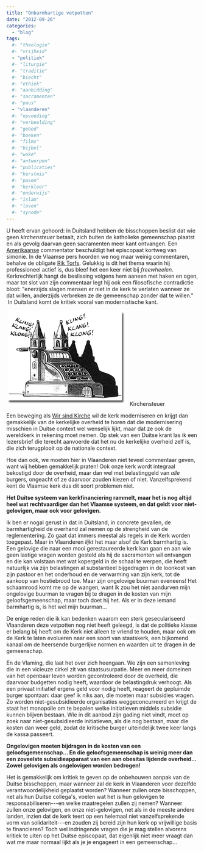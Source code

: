 ```yaml
---
title: "Onbarmhartige vetpotten"
date: "2012-09-26"
categories: 
  - "blog"
tags:
  #- "theologie"
  #- "vrijheid"
  - "politiek"
  #- "liturgie"
  #- "traditie"
  #- "biecht"
  #- "ethiek"
  #- "aanbidding"
  #- "sacramenten"
  #- "paus"
  - "vlaanderen"
  #- "opvoeding"
  #- "verbeelding"
  #- "gebed"
  #- "boeken"
  #- "films"
  #- "bijbel"
  #- "woke"
  #- "antwerpen"
  #- "publicaties"
  #- "kerstmis"
  #- "pasen"
  #- "kerkleer"
  #- "onderwijs"
  #- "islam"
  #- "leven"
  #- "synode"
---
```


U heeft ervan gehoord: in Duitsland hebben de bisschoppen beslist dat wie geen _kirchensteuer_ betaalt, zich buiten de katholieke gemeenschap plaatst en als gevolg daarvan geen sacramenten meer kant ontvangen. Een [Amerikaanse](http://vox-nova.com/2012/09/25/is-it-church-discipline-or-simony/) commentator beschuldigt het episcopaat kortweg van simonie. In de Vlaamse pers hoorden we nog maar weinig commentaren, behalve de obligate [Rik Torfs](http://www.standaard.be/artikel/detail.aspx?artikelid=DMF20120925_00311109&utm_source=feedburner&utm_medium=feed&utm_campaign=Feed%3A+dso-meningen-opinie+%28De+Standaard+Opinie%3A+Opinie%29&utm_content=Google+Reader). Gelukkig is dit het thema waarin hij professioneel actief is, dus bleef het een keer niet bij _freewheelen_. Kerkrechterlijk hangt de beslissing volgens hem aaneen met haken en ogen, maar tot slot van zijn commentaar legt hij ook een filosofische contradictie bloot: "enerzijds slagen mensen er niet in de kerk te verlaten wanneer ze dat willen, anderzijds verbreken ze de gemeenschap zonder dat te willen."  In Duitsland komt de kritiek vooral van modernistische kant.

![Kirchensteuer](images/kirchensteuer.gif "Kirchensteuer") Kirchensteuer

Een beweging als [Wir sind Kirche](http://www.wir-sind-kirche.de/?id=128&id_entry=4209) wil de kerk moderniseren en krijgt dan gemakkelijk van de kerkelijke overheid te horen dat die modernisering misschien in Duitse context wel wenselijk lijkt, maar dat ze ook de wereldkerk in rekening moet nemen. Op stek van een Duitse krant las ik een lezersbrief die terecht aanvoerde dat het nu de kerkelijke overheid zelf is, die zich terugplooit op de nationale context.

Hoe dan ook, we moeten hier in Vlaanderen niet teveel commentaar geven, want wij hebben gemakkelijk praten! Ook onze kerk wordt integraal bekostigd door de overheid, maar dan wel met belastinggeld van _alle_ burgers, ongeacht of ze daarvoor zouden kiezen of niet. Vanzelfsprekend kent de Vlaamse kerk dus dit soort problemen niet.

**Het Duitse systeem van kerkfinanciering rammelt, maar het is nog altijd heel wat rechtvaardiger dan het Vlaamse systeem, en dat geldt voor niet-gelovigen, maar ook voor gelovigen.**

Ik ben er nogal gerust in dat in Duitsland, in concrete gevallen, de barmhartigheid de overhand zal nemen op de strengheid van de reglementering. Zo gaat dat immers meestal als regels in de Kerk worden toegepast. Maar in Vlaanderen _lijkt_ het maar alsof de Kerk barmhartig is. Een gelovige die naar een mooi gerestaureerde kerk kan gaan en aan wie geen lastige vragen worden gesteld als hij de sacramenten wil ontvangen en die kan volstaan met wat kopergeld in de schaal te werpen, die heeft natuurlijk via zijn belastingen al substantieel bijgedragen in de loonkost van zijn pastoor en het onderhoud en de verwarming van zijn kerk, tot de aankoop van hostiebrood toe. Maar zijn ongelovige buurman eveneens! Het schaamrood komt me op de wangen, want ik zou het niet aandurven mijn ongelovige buurman te vragen bij te dragen in de kosten van mijn geloofsgemeenschap, maar toch doet hij het. Als er in deze iemand barmhartig is, is het wel mijn buurman...

De enige reden die ik kan bedenken waarom een sterk geseculariseerd Vlaanderen deze vetpotten nog niet heeft geleegd, is dat de politieke klasse er belang bij heeft om de Kerk niet alleen te vriend te houden, maar ook om de Kerk te laten evolueren naar een soort van staatskerk, een bijkomend kanaal om de heersende burgerlijke normen en waarden uit te dragen in de gemeenschap.

En de Vlaming, die laat het over zich heengaan. We zijn een samenleving die in een vicieuze cirkel zit van staatsusurpatie. Meer en meer domeinen van het openbaar leven worden gecontroleerd door de overheid, die daarvoor budgetten nodig heeft, waardoor de belastingdruk verhoogt. Als een privaat initiatief ergens geld voor nodig heeft, reageert de gepluimde burger spontaan: daar geef ik niks aan, die moeten maar subsidies vragen. Zo worden niet-gesubsidieerde organisaties weggeconcurreerd en krijgt de staat het monopolie om te bepalen welke initiatieven middels subsidie kunnen blijven bestaan. Wie in dit aanbod zijn gading niet vindt, moet op zoek naar niet-gesubsidieerde initiatieven, als die nog bestaan, maar die kosten dan weer geld, zodat de kritische burger uiteindelijk twee keer langs de kassa passeert.

**Ongelovigen moeten bijdragen in de kosten van een geloofsgemeenschap... En die geloofsgemeenschap is weinig meer dan een zoveelste subsidieapparaat van een aan obesitas lijdende overheid... Zowel gelovigen als ongelovigen worden bedrogen!**

Het is gemakkelijk om kritiek te geven op de onbehouwen aanpak van de Duitse bisschoppen, maar wanneer zal de kerk in Vlaanderen voor dezelfde verantwoordelijkheid geplaatst worden? Wanneer zullen onze bisschoppen, net als hun Duitse collega's, voelen wat het is hun gelovigen te responsabiliseren---en welke maatregelen zullen zij nemen? Wanneer zullen onze gelovigen, en onze niet-gelovigen, net als in de meeste andere landen, inzien dat de kerk teert op een helemaal niet vanzelfsprekende vorm van solidariteit---en zouden zij bereid zijn hun kerk op vrijwillige basis te financieren? Toch wel indringende vragen die je mag stellen alvorens kritiek te uiten op het Duitse episcopaat, dat eigenlijk niet meer vraagt dan wat me maar normaal lijkt als je je engageert in een gemeenschap...
